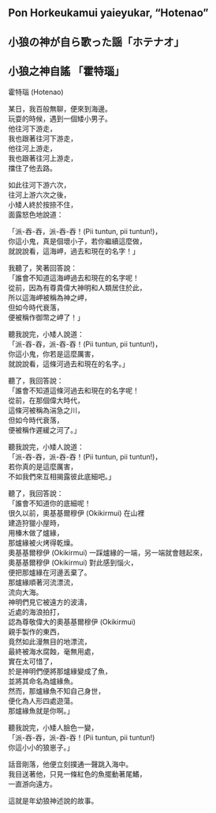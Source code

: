 ## Pon Horkeukamui yaieyukar, “Hotenao”   
## 小狼の神が自ら歌った謡「ホテナオ」  
## 小狼之神自謠 「霍特瑙」  
  
霍特瑙 (Hotenao)  
  
某日，我百般無聊，便來到海邊。  
玩耍的時候，遇到一個矮小男子。  
他往河下游走，  
我也跟著往河下游走，  
他往河上游走，  
我也跟著往河上游走，  
擋住了他去路。  

如此往河下游六次，  
往河上游六次之後，  
小矮人終於按捺不住，  
面露怒色地說道：  
  
「派-吞-吞，派-吞-吞！(Pii tuntun, pii tuntun!)，  
你這小鬼，真是個壞小子，若你繼續這麼做，  
就說說看，這海岬，過去和現在的名字！」  
  
我聽了，笑著回答說：  
「誰會不知道這海岬過去和現在的名字呢！  
從前，因為有尊貴偉大神明和人類居住於此，  
所以這海岬被稱為神之岬，  
但如今時代衰落，  
便被稱作御幣之岬了！」  
  
聽我說完，小矮人說道：  
「派-吞-吞，派-吞-吞！(Pii tuntun, pii tuntun!)，  
你這小鬼，你若是這麼厲害，  
就說說看，這條河過去和現在的名字。」  
  
聽了，我回答說：  
「誰會不知道這條河過去和現在的名字呢！  
從前，在那個偉大時代，  
這條河被稱為湍急之川，  
但如今時代衰落，  
便被稱作遲緩之河了。」  
  
聽我說完，小矮人說道：  
「派-吞-吞，派-吞-吞！(Pii tuntun, pii tuntun!)，  
若你真的是這麼厲害，  
不如我們來互相揭露彼此底細吧。」  
  
聽了，我回答說：  
「誰會不知道你的底細呢！  
很久以前，奧基基爾穆伊 (Okikirmui) 在山裡  
建造狩獵小屋時，  
用榛木做了爐緣，  
那爐緣被火烤得乾燥。  
奧基基爾穆伊 (Okikirmui) 一踩爐緣的一端，另一端就會翹起來，  
奧基基爾穆伊 (Okikirmui) 對此感到惱火，  
便把那爐緣在河邊丟棄了。  
那爐緣順著河流漂流，  
流向大海。  
神明們見它被遠方的波濤，  
近處的海浪拍打，  
認為尊敬偉大的奧基基爾穆伊 (Okikirmui)  
親手製作的東西，  
竟然如此漫無目的地漂流，  
最終被海水腐蝕，毫無用處，  
實在太可惜了，  
於是神明們便將那爐緣變成了魚，  
並將其命名為爐緣魚。  
然而，那爐緣魚不知自己身世，  
便化為人形四處遊蕩。  
那爐緣魚就是你啊。」  
  
聽我說完，小矮人臉色一變，  
「派-吞-吞，派-吞-吞！(Pii tuntun, pii tuntun!)  
你這小小的狼崽子。」  
  
話音剛落，他便立刻撲通一聲跳入海中。  
我目送著他，只見一條紅色的魚擺動著尾鰭，  
一直游向遠方。  
  
這就是年幼狼神述說的故事。  